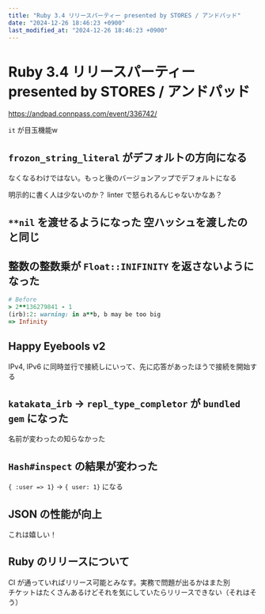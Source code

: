 ```yaml
---
title: "Ruby 3.4 リリースパーティー presented by STORES / アンドパッド"
date: "2024-12-26 18:46:23 +0900"
last_modified_at: "2024-12-26 18:46:23 +0900"
---
```


# Ruby 3.4 リリースパーティー presented by STORES / アンドパッド
https://andpad.connpass.com/event/336742/

`it` が目玉機能w

## `frozon_string_literal` がデフォルトの方向になる  
なくなるわけではない。もっと後のバージョンアップでデフォルトになる  

明示的に書く人は少ないのか？ linter で怒られるんじゃないかなあ？

## `**nil` を渡せるようになった 空ハッシュを渡したのと同じ

## 整数の整数乗が `Float::INIFINITY` を返さないようになった  

```rb
# Before
> 2**136279841 - 1
(irb):2: warning: in a**b, b may be too big
=> Infinity
```

## Happy Eyebools v2
IPv4, IPv6 に同時並行で接続しにいって、先に応答があったほうで接続を開始する

## `katakata_irb` -> `repl_type_completor` が `bundled gem` になった  
名前が変わったの知らなかった

## `Hash#inspect` の結果が変わった

`{ :user => 1}` -> `{ user: 1}` になる

## JSON の性能が向上
これは嬉しい！

## Ruby のリリースについて
CI が通っていればリリース可能とみなす。実務で問題が出るかはまた別  
チケットはたくさんあるけどそれを気にしていたらリリースできない（それはそう）


